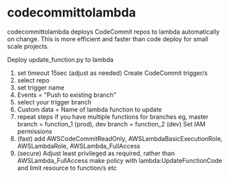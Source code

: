 # codecommittolambda

codecommittolambda deploys CodeCommit repos to lambda automatically on change. This is more efficient and faster than code deploy for small scale projects.

Deploy update_function.py to lambda
  1. set timeout 15sec (adjust as needed)
Create CodeCommit trigger/s
  1. select repo
  2. set trigger name
  3. Events = "Push to existing  branch"
  4. select your trigger branch
  5. Custom data = Name of lambda function to update
  6. repeat steps if you have multiple functions for branches eg, master branch = function_1 (prod), dev branch = function_2 (dev)
Set IAM permissions
  1. (fast) add AWSCodeCommitReadOnly, AWSLambdaBasicExecutionRole, AWSLambdaRole, AWSLambda_FullAccess
  2. (secure) Adjust least privileged as required, rather than AWSLambda_FullAccess make policy with lambda:UpdateFunctionCode and limit resource to function/s etc
